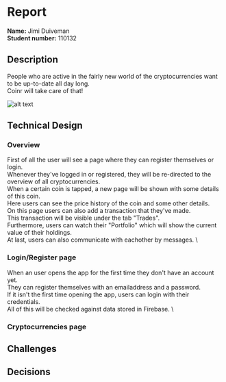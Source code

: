 # Report
**Name:** Jimi Duiveman \
**Student number:** 110132

## Description
People who are active in the fairly new world of the cryptocurrencies want to be up-to-date all day long. \
Coinr will take care of that!

![alt text]()

## Technical Design 

### Overview
First of all the user will see a page where they can register themselves or login. \
Whenever they've logged in or registered, they will be re-directed to the overview of all cryptocurrencies. \
When a certain coin is tapped, a new page will be shown with some details of this coin. \
Here users can see the price history of the coin and some other details. \
On this page users can also add a transaction that they've made. \
This transaction will be visible under the tab "Trades". \
Furthermore, users can watch their "Portfolio" which will show the current value of their holdings. \
At last, users can also communicate with eachother by messages. \

### Login/Register page
When an user opens the app for the first time they don't have an account yet. \
They can register themselves with an emailaddress and a password. \
If it isn't the first time opening the app, users can login with their credentials. \
All of this will be checked against data stored in Firebase. \

### Cryptocurrencies page



## Challenges

## Decisions
